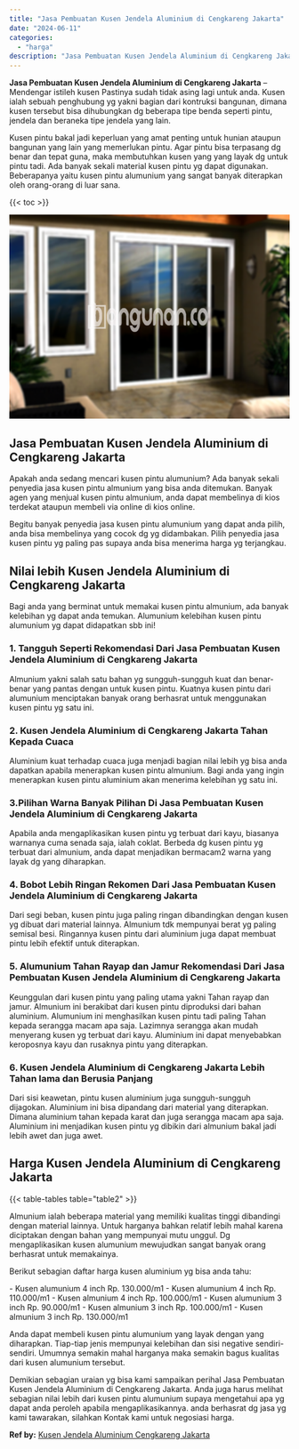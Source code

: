 ```yaml
---
title: "Jasa Pembuatan Kusen Jendela Aluminium di Cengkareng Jakarta"
date: "2024-06-11"
categories: 
  - "harga"
description: "Jasa Pembuatan Kusen Jendela Aluminium di Cengkareng Jakarta. Demikian sebagian uraian yg bisa kami sampaikan perihal Jasa Pembuatan Kusen Jendela Aluminium..."
---
```


**Jasa Pembuatan Kusen Jendela Aluminium di Cengkareng Jakarta** – Mendengar istileh kusen Pastinya sudah tidak asing lagi untuk anda. Kusen ialah sebuah penghubung yg yakni bagian dari kontruksi bangunan, dimana kusen tersebut bisa dihubungkan dg beberapa tipe benda seperti pintu, jendela dan beraneka tipe jendela yang lain.

Kusen pintu bakal jadi keperluan yang amat penting untuk hunian ataupun bangunan yang lain yang memerlukan pintu. Agar pintu bisa terpasang dg benar dan tepat guna, maka membutuhkan kusen yang yang layak dg untuk pintu tadi. Ada banyak sekali material kusen pintu yg dapat digunakan. Beberapanya yaitu kusen pintu alumunium yang sangat banyak diterapkan oleh orang-orang di luar sana.

{{< toc >}}

![Jasa Pembuatan Kusen Jendela Aluminium di Cengkareng Jakarta](/images/harga-kusen-jendela-alumunium-30.png)

## Jasa Pembuatan Kusen Jendela Aluminium di Cengkareng Jakarta

Apakah anda sedang mencari kusen pintu alumunium? Ada banyak sekali penyedia jasa kusen pintu almunium yang bisa anda ditemukan. Banyak agen yang menjual kusen pintu almunium, anda dapat membelinya di kios terdekat ataupun membeli via online di kios online.

Begitu banyak penyedia jasa kusen pintu alumunium yang dapat anda pilih, anda bisa membelinya yang cocok dg yg didambakan. Pilih penyedia jasa kusen pintu yg paling pas supaya anda bisa menerima harga yg terjangkau.

## Nilai lebih Kusen Jendela Aluminium di Cengkareng Jakarta

Bagi anda yang berminat untuk memakai kusen pintu almunium, ada banyak kelebihan yg dapat anda temukan. Alumunium kelebihan kusen pintu alumunium yg dapat didapatkan sbb ini!

### 1\. Tangguh Seperti Rekomendasi Dari Jasa Pembuatan Kusen Jendela Aluminium di Cengkareng Jakarta

Almunium yakni salah satu bahan yg sungguh-sungguh kuat dan benar-benar yang pantas dengan untuk kusen pintu. Kuatnya kusen pintu dari alumunium menciptakan banyak orang berhasrat untuk menggunakan kusen pintu yg satu ini.

### 2\. Kusen Jendela Aluminium di Cengkareng Jakarta Tahan Kepada Cuaca

Aluminium kuat terhadap cuaca juga menjadi bagian nilai lebih yg bisa anda dapatkan apabila menerapkan kusen pintu almunium. Bagi anda yang ingin menerapkan kusen pintu aluminium akan menerima kelebihan yg satu ini.

### 3.Pilihan Warna Banyak Pilihan Di Jasa Pembuatan Kusen Jendela Aluminium di Cengkareng Jakarta

Apabila anda mengaplikasikan kusen pintu yg terbuat dari kayu, biasanya warnanya cuma senada saja, ialah coklat. Berbeda dg kusen pintu yg terbuat dari almunium, anda dapat menjadikan bermacam2 warna yang layak dg yang diharapkan.

### 4\. Bobot Lebih Ringan Rekomen Dari Jasa Pembuatan Kusen Jendela Aluminium di Cengkareng Jakarta

Dari segi beban, kusen pintu juga paling ringan dibandingkan dengan kusen yg dibuat dari material lainnya. Almunium tdk mempunyai berat yg paling semisal besi. Ringannya kusen pintu dari aluminium juga dapat membuat pintu lebih efektif untuk diterapkan.

### 5\. Alumunium Tahan Rayap dan Jamur Rekomendasi Dari Jasa Pembuatan Kusen Jendela Aluminium di Cengkareng Jakarta

Keunggulan dari kusen pintu yang paling utama yakni Tahan rayap dan jamur. Almunium ini berakibat dari kusen pintu diproduksi dari bahan aluminium. Alumunium ini menghasilkan kusen pintu tadi paling Tahan kepada serangga macam apa saja. Lazimnya serangga akan mudah menyerang kusen yg terbuat dari kayu. Aluminium ini dapat menyebabkan keroposnya kayu dan rusaknya pintu yang diterapkan.

### 6\. Kusen Jendela Aluminium di Cengkareng Jakarta Lebih Tahan lama dan Berusia Panjang

Dari sisi keawetan, pintu kusen aluminium juga sungguh-sungguh dijagokan. Aluminium ini bisa dipandang dari material yang diterapkan. Dimana aluminium tahan kepada karat dan juga serangga macam apa saja. Aluminium ini menjadikan kusen pintu yg dibikin dari almunium bakal jadi lebih awet dan juga awet.

## Harga Kusen Jendela Aluminium di Cengkareng Jakarta

{{< table-tables table="table2" >}}

Almunium ialah beberapa material yang memiliki kualitas tinggi dibandingi dengan material lainnya. Untuk harganya bahkan relatif lebih mahal karena diciptakan dengan bahan yang mempunyai mutu unggul. Dg mengaplikasikan kusen alumunium mewujudkan sangat banyak orang berhasrat untuk memakainya.

Berikut sebagian daftar harga kusen aluminium yg bisa anda tahu:

\- Kusen alumunium 4 inch Rp. 130.000/m1 - Kusen alumunium 4 inch Rp. 110.000/m1 - Kusen almunium 4 inch Rp. 100.000/m1 - Kusen alumunium 3 inch Rp. 90.000/m1 - Kusen almunium 3 inch Rp. 100.000/m1 - Kusen almunium 3 inch Rp. 130.000/m1

Anda dapat membeli kusen pintu alumunium yang layak dengan yang diharapkan. Tiap-tiap jenis mempunyai kelebihan dan sisi negative sendiri-sendiri. Umumnya semakin mahal harganya maka semakin bagus kualitas dari kusen alumunium tersebut.

Demikian sebagian uraian yg bisa kami sampaikan perihal Jasa Pembuatan Kusen Jendela Aluminium di Cengkareng Jakarta. Anda juga harus melihat sebagian nilai lebih dari kusen pintu alumunium supaya mengetahui apa yg dapat anda peroleh apabila mengaplikasikannya. anda berhasrat dg jasa yg kami tawarakan, silahkan Kontak kami untuk negosiasi harga.

**Ref by:** [Kusen Jendela Aluminium Cengkareng Jakarta](https://id.wikipedia.org/wiki/Kusen)
